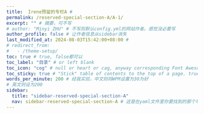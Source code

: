 ```yaml
---
title:  Irene预留的专栏A # 
permalink: /reserved-special-section-A/A-1/
excerpt: "" # 摘要，可不写
# author: "Minyi ZHU" # 不写则默认config.yml的网站作者。感觉没必要写
author_profile: false # 让作者信息从sidebar消失
last_modified_at: 2024-08-03T15:42:00+08:00 # 
# redirect_from:
#   - /theme-setup/
toc: true # true, false都可以
toc_label: "目录" # or left blank
toc_icon: "cog" # null or heart or cag, anyway corresponding Font Awesome icon name (without fa prefix)
toc_sticky: true # "Stick" table of contents to the top of a page. true: toc floats. false: toc fixed
words_per_minute: 200 # 经我实验，中文则将WPM设置为30为好
# 英文则设为200
sidebar:
  title: "sidebar-reserved-special-section-A"
  nav: sidebar-reserved-special-section-A # 这是在yaml文件里你要找到的那个导航栏的名字
---
```


